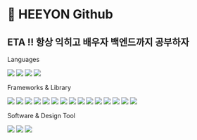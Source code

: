 # 🐙 HEEYON Github

## ETA !! 항상 익히고 배우자 백엔드까지 공부하자

Languages

<img src="https://img.shields.io/badge/html-E34F26?style=for-the-badge&logo=html5&logoColor=white"> <img src="https://img.shields.io/badge/css-1572B6?style=for-the-badge&logo=css3&logoColor=white"> <img src="https://img.shields.io/badge/javascript-F7DF1E?style=for-the-badge&logo=javascript&logoColor=black"> <img src="https://img.shields.io/badge/typescript-3178C6?style=for-the-badge&logo=typescript&logoColor=white">

Frameworks & Library

<img src="https://img.shields.io/badge/jquery-0769AD?style=for-the-badge&logo=jquery&logoColor=white"> <img src="https://img.shields.io/badge/react-61DAFB?style=for-the-badge&logo=react&logoColor=black"> <img src="https://img.shields.io/badge/redux-764ABC?style=for-the-badge&logo=redux&logoColor=white"> <img src="https://img.shields.io/badge/recoil-3578E5?style=for-the-badge&logo=recoil&logoColor=white"> <img src="https://img.shields.io/badge/git-F05032?style=for-the-badge&logo=git&logoColor=white"> <img src="https://img.shields.io/badge/github-181717?style=for-the-badge&logo=github&logoColor=white"> <img src="https://img.shields.io/badge/npm-CB3837?style=for-the-badge&logo=npm&logoColor=white"> <img src="https://img.shields.io/badge/sap-0FAAFF?style=for-the-badge&logo=sap&logoColor=white"> <img src="https://img.shields.io/badge/framer-0055FF?style=for-the-badge&logo=framer&logoColor=white"> <img src="https://img.shields.io/badge/sass-CC6699?style=for-the-badge&logo=sass&logoColor=white"> <img src="https://img.shields.io/badge/bootstrap-7952B3?style=for-the-badge&logo=bootstrap&logoColor=white"> <img src="https://img.shields.io/badge/mui-007FFF?style=for-the-badge&logo=mui&logoColor=white"> <img src="https://img.shields.io/badge/firebase-FFCA28?style=for-the-badge&logo=firebase&logoColor=white"> <img src="https://img.shields.io/badge/expo-000020?style=for-the-badge&logo=expo&logoColor=white"> <img src="https://img.shields.io/badge/amazonaws-232F3E?style=for-the-badge&logo=amazonaws&logoColor=white">

Software & Design Tool

<img src="https://img.shields.io/badge/figma-F24E1E?style=for-the-badge&logo=figma&logoColor=white"> <img src="https://img.shields.io/badge/adobephotoshop-31A8FF?style=for-the-badge&logo=adobephotoshop&logoColor=white"> <img src="https://img.shields.io/badge/adobeillustrator-FF9A00?style=for-the-badge&logo=adobeillustrator&logoColor=white">
